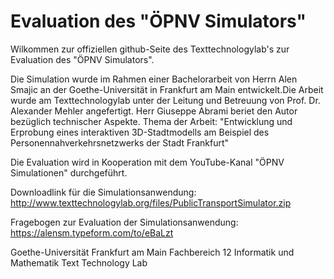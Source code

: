 # Evaluation des "ÖPNV Simulators"

Wilkommen zur offiziellen github-Seite des Texttechnologylab's zur Evaluation des "ÖPNV Simulators".

Die Simulation wurde im Rahmen einer Bachelorarbeit von Herrn Alen Smajic an der Goethe-Universität in Frankfurt am Main entwickelt.Die Arbeit wurde am Texttechnologylab unter der Leitung und Betreuung von Prof. Dr. Alexander Mehler angefertigt. Herr Giuseppe Abrami beriet den Autor bezüglich technischer Aspekte.
Thema der Arbeit: "Entwicklung und Erprobung eines interaktiven 3D-Stadtmodells am Beispiel des Personennahverkehrsnetzwerks der Stadt Frankfurt"

Die Evaluation wird in Kooperation mit dem YouTube-Kanal "ÖPNV Simulationen" durchgeführt.

Downloadlink für die Simulationsanwendung:
http://www.texttechnologylab.org/files/PublicTransportSimulator.zip

Fragebogen zur Evaluation der Simulationsanwendung:
https://alensm.typeform.com/to/eBaLzt

Goethe-Universität Frankfurt am Main
Fachbereich 12 Informatik und Mathematik
Text Technology Lab
